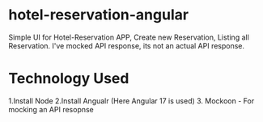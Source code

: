 # hotel-reservation-angular
Simple UI for Hotel-Reservation APP, Create new Reservation, Listing all Reservation.
I've mocked API response, its not an actual API response.

# Technology Used
1.Install Node
2.Install Angualr (Here Angular 17 is used)
3. Mockoon - For mocking an API resopnse
